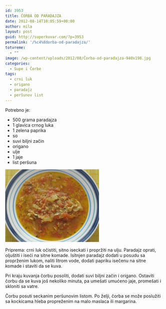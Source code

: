 ```yaml
---
id: 3953
title: ČORBA OD PARADAJZA
date: 2012-08-14T10:05:59+00:00
author: mila
layout: post
guid: http://superkuvar.com/?p=3953
permalink: '/%c4%8dorba-od-paradajza/'
totvreme:
  - ""
image: /wp-content/uploads/2012/08/Čorba-od-paradajza-940x198.jpg
categories:
  - Supe i Čorbe
tags:
  - crni luk
  - origano
  - paradajz
  - peršunov list
---
```

Potrebno je:

  * 500 grama paradajza
  * 1 glavica crnog luka
  * 1 zelena paprika
  * so
  * suvi biljni začin
  * origano
  * ulje
  * 1 jaje
  * list peršuna

<img class="alignnone size-medium wp-image-3962" title="Čorba od paradajza" src="/wp-content/uploads/2012/08/orba-od-paradajza-e1344859545283-300x232.jpg" alt="" width="300" height="232" /> 

Priprema: crni luk očistiti, sitno iseckati i propržiti na ulju. Paradajz oprati, oljuštiti i iseći na sitne komade. Isitnjen paradajz dodati u posudu sa proprženim lukom, naliti litrom vode, dodati papriku isečenu na sitne komade i staviti da se kuva.

Pri kraju kuvanja čorbu posoliti, dodati suvi biljni začin i origano. Ostaviti čorbu da se kuva još nekoliko minuta, pa umešati umućeno jaje, promešati i skloniti sa vatre.

Čorbu posuti seckanim peršunovim listom. Po želji, čorba se može poslužiti sa kockicama hleba propreženim na malo maslaca ili margarina.
